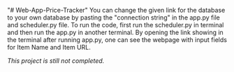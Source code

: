 "# Web-App-Price-Tracker" 
You can change the given link for the database to your own database by pasting the "connection string" in the app.py file and scheduler.py file.
To run the code, first run the scheduler.py in terminal and then run the app.py in another terminal. 
By opening the link showing in the terminal after running app.py, one can see the webpage with input fields for Item Name and Item URL.

*This project is still not completed.*
